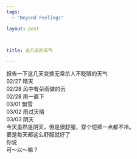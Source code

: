 ```yaml
--- 
tags: 
  - "Beyond Feelings"

layout: post



title: 这几天的天气

---
```

<div id="msgcns!5F971C000415D85F!330" class="bvMsg">
<div>报告一下这几天变换无常杀人不眨眼的天气</div>
<div>02/27 晴天<br>02/28 风中有朵雨做的云<br>02/28 雨一直下<br>03/01 飘雪<br>03/02 雨过天晴<br>03/03 阴天</div>
<div>今天虽然是阴天，但是很舒服，穿个短裤一点都不冷。</div>
<div>要是每天都这么舒服就好了</div>
<div>你说</div>
<div>可～以～嘛？</div>
</div>
